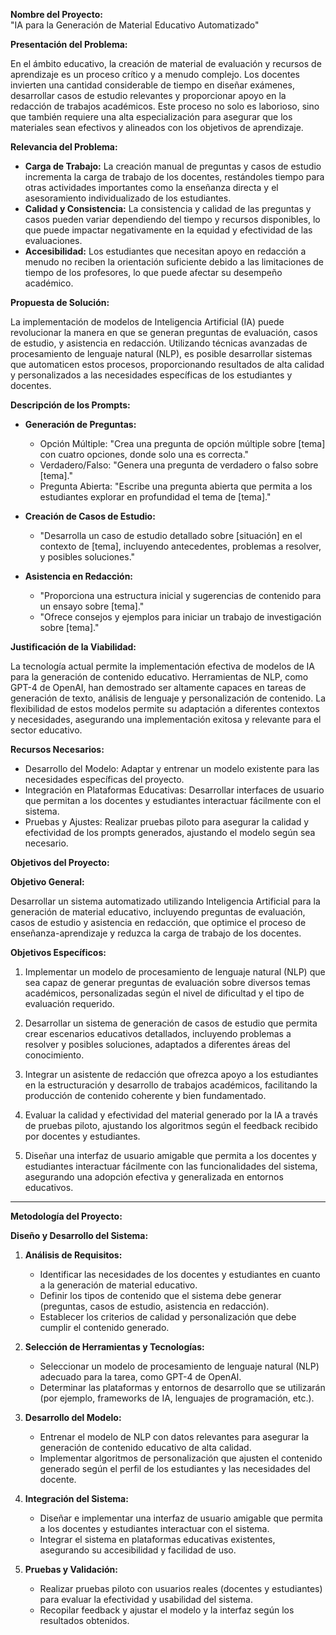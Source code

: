 **Nombre del Proyecto:**  
"IA para la Generación de Material Educativo Automatizado"

 **Presentación del Problema:**

En el ámbito educativo, la creación de material de evaluación y recursos de aprendizaje es un proceso crítico y a menudo complejo. Los docentes invierten una cantidad considerable de tiempo en diseñar exámenes, desarrollar casos de estudio relevantes y proporcionar apoyo en la redacción de trabajos académicos. Este proceso no solo es laborioso, sino que también requiere una alta especialización para asegurar que los materiales sean efectivos y alineados con los objetivos de aprendizaje.

 **Relevancia del Problema:**

- **Carga de Trabajo:** La creación manual de preguntas y casos de estudio incrementa la carga de trabajo de los docentes, restándoles tiempo para otras actividades importantes como la enseñanza directa y el asesoramiento individualizado de los estudiantes.
- **Calidad y Consistencia:** La consistencia y calidad de las preguntas y casos pueden variar dependiendo del tiempo y recursos disponibles, lo que puede impactar negativamente en la equidad y efectividad de las evaluaciones.
- **Accesibilidad:** Los estudiantes que necesitan apoyo en redacción a menudo no reciben la orientación suficiente debido a las limitaciones de tiempo de los profesores, lo que puede afectar su desempeño académico.

 **Propuesta de Solución:**

La implementación de modelos de Inteligencia Artificial (IA) puede revolucionar la manera en que se generan preguntas de evaluación, casos de estudio, y asistencia en redacción. Utilizando técnicas avanzadas de procesamiento de lenguaje natural (NLP), es posible desarrollar sistemas que automaticen estos procesos, proporcionando resultados de alta calidad y personalizados a las necesidades específicas de los estudiantes y docentes.

 **Descripción de los Prompts:**

- **Generación de Preguntas:**
  - Opción Múltiple: "Crea una pregunta de opción múltiple sobre [tema] con cuatro opciones, donde solo una es correcta."
  - Verdadero/Falso: "Genera una pregunta de verdadero o falso sobre [tema]."
  - Pregunta Abierta: "Escribe una pregunta abierta que permita a los estudiantes explorar en profundidad el tema de [tema]."
  
- **Creación de Casos de Estudio:**
  - "Desarrolla un caso de estudio detallado sobre [situación] en el contexto de [tema], incluyendo antecedentes, problemas a resolver, y posibles soluciones."

- **Asistencia en Redacción:**
  - "Proporciona una estructura inicial y sugerencias de contenido para un ensayo sobre [tema]."
  - "Ofrece consejos y ejemplos para iniciar un trabajo de investigación sobre [tema]."

 **Justificación de la Viabilidad:**

La tecnología actual permite la implementación efectiva de modelos de IA para la generación de contenido educativo. Herramientas de NLP, como GPT-4 de OpenAI, han demostrado ser altamente capaces en tareas de generación de texto, análisis de lenguaje y personalización de contenido. La flexibilidad de estos modelos permite su adaptación a diferentes contextos y necesidades, asegurando una implementación exitosa y relevante para el sector educativo.

 **Recursos Necesarios:**

- Desarrollo del Modelo: Adaptar y entrenar un modelo existente para las necesidades específicas del proyecto.
- Integración en Plataformas Educativas: Desarrollar interfaces de usuario que permitan a los docentes y estudiantes interactuar fácilmente con el sistema.
- Pruebas y Ajustes: Realizar pruebas piloto para asegurar la calidad y efectividad de los prompts generados, ajustando el modelo según sea necesario.


 **Objetivos del Proyecto:**

**Objetivo General:**

Desarrollar un sistema automatizado utilizando Inteligencia Artificial para la generación de material educativo, incluyendo preguntas de evaluación, casos de estudio y asistencia en redacción, que optimice el proceso de enseñanza-aprendizaje y reduzca la carga de trabajo de los docentes.

**Objetivos Específicos:**

1. Implementar un modelo de procesamiento de lenguaje natural (NLP) que sea capaz de generar preguntas de evaluación sobre diversos temas académicos, personalizadas según el nivel de dificultad y el tipo de evaluación requerido.

2. Desarrollar un sistema de generación de casos de estudio que permita crear escenarios educativos detallados, incluyendo problemas a resolver y posibles soluciones, adaptados a diferentes áreas del conocimiento.

3. Integrar un asistente de redacción que ofrezca apoyo a los estudiantes en la estructuración y desarrollo de trabajos académicos, facilitando la producción de contenido coherente y bien fundamentado.

4. Evaluar la calidad y efectividad del material generado por la IA a través de pruebas piloto, ajustando los algoritmos según el feedback recibido por docentes y estudiantes.

5. Diseñar una interfaz de usuario amigable que permita a los docentes y estudiantes interactuar fácilmente con las funcionalidades del sistema, asegurando una adopción efectiva y generalizada en entornos educativos.

---

 **Metodología del Proyecto:**

**Diseño y Desarrollo del Sistema:**

1. **Análisis de Requisitos:**
   - Identificar las necesidades de los docentes y estudiantes en cuanto a la generación de material educativo.
   - Definir los tipos de contenido que el sistema debe generar (preguntas, casos de estudio, asistencia en redacción).
   - Establecer los criterios de calidad y personalización que debe cumplir el contenido generado.

2. **Selección de Herramientas y Tecnologías:**
   - Seleccionar un modelo de procesamiento de lenguaje natural (NLP) adecuado para la tarea, como GPT-4 de OpenAI.
   - Determinar las plataformas y entornos de desarrollo que se utilizarán (por ejemplo, frameworks de IA, lenguajes de programación, etc.).

3. **Desarrollo del Modelo:**
   - Entrenar el modelo de NLP con datos relevantes para asegurar la generación de contenido educativo de alta calidad.
   - Implementar algoritmos de personalización que ajusten el contenido generado según el perfil de los estudiantes y las necesidades del docente.

4. **Integración del Sistema:**
   - Diseñar e implementar una interfaz de usuario amigable que permita a los docentes y estudiantes interactuar con el sistema.
   - Integrar el sistema en plataformas educativas existentes, asegurando su accesibilidad y facilidad de uso.

5. **Pruebas y Validación:**
   - Realizar pruebas piloto con usuarios reales (docentes y estudiantes) para evaluar la efectividad y usabilidad del sistema.
   - Recopilar feedback y ajustar el modelo y la interfaz según los resultados obtenidos.
